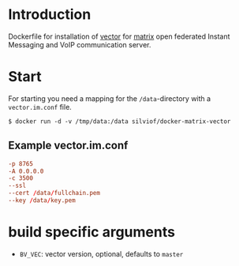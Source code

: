 
# Introduction

Dockerfile for installation of [vector] for [matrix] open federated Instant
Messaging and VoIP communication server.

[matrix]: http://www.matrix.org
[vector]: https://github.com/vector-im/vector-web


# Start

For starting you need a mapping for the `/data`-directory with
a `vector.im.conf` file.

    $ docker run -d -v /tmp/data:/data silviof/docker-matrix-vector


## Example vector.im.conf

```conf
-p 8765
-A 0.0.0.0
-c 3500
--ssl
--cert /data/fullchain.pem
--key /data/key.pem
```


# build specific arguments

* `BV_VEC`: vector version, optional, defaults to `master`

